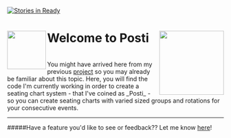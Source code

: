 [![Stories in Ready](https://badge.waffle.io/naphipps/posti.png?label=ready&title=Ready)](https://waffle.io/naphipps/posti)
<h1>
  Welcome to Posti
  <img src="https://github.com/naphipps/posti/raw/master/resources/posti-logo-256x256%402x.png" align="left" width="90"></img>
  <a href="https://trello.com/b/vgFF7dbp/posti" target="_blank">
    <img src="https://github.com/naphipps/posti/raw/master/resources/trello-logo-blue.png" align="right" width="150"/>
  </a>
</h1>
<br/>
You might have arrived here from my previous <a href="https://github.com/naphipps/SeatingSystem">project</a> so you may already be familiar about this topic. Here, you will find the code I'm currently working in order to create a seating chart system - that I've coined as _Posti_ - so you can create seating charts with varied sized groups and rotations for your consecutive events.

<!--Create seating charts with varied sized groups and rotations for your consecutive events.-->

***
#####Have a feature you'd like to see or feedback?? Let me know [here](https://github.com/naphipps/posti/issues)!
